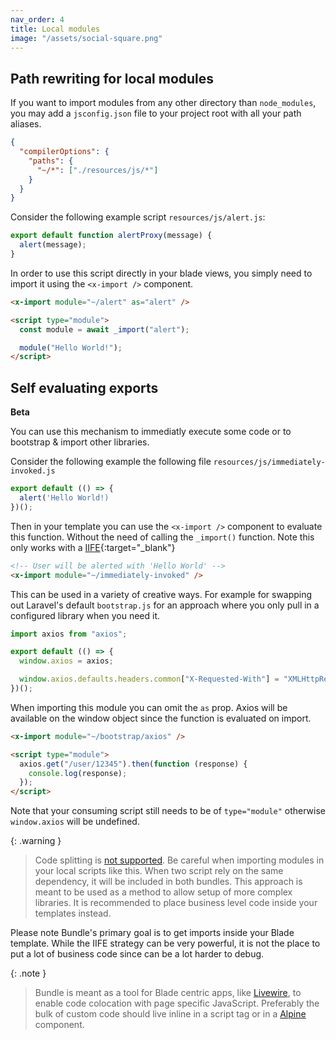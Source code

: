 ```yaml
---
nav_order: 4
title: Local modules
image: "/assets/social-square.png"
---
```


## Path rewriting for local modules

If you want to import modules from any other directory than `node_modules`, you may add a `jsconfig.json` file to your project root with all your path aliases.

```json
{
  "compilerOptions": {
    "paths": {
      "~/*": ["./resources/js/*"]
    }
  }
}
```

Consider the following example script `resources/js/alert.js`:

```javascript
export default function alertProxy(message) {
  alert(message);
}
```

In order to use this script directly in your blade views, you simply need to import it using the `<x-import />` component.

```html
<x-import module="~/alert" as="alert" />

<script type="module">
  const module = await _import("alert");

  module("Hello World!");
</script>
```

## Self evaluating exports

**Beta**

You can use this mechanism to immediatly execute some code or to bootstrap & import other libraries.

Consider the following example the following file `resources/js/immediately-invoked.js`

```javascript
export default (() => {
  alert('Hello World!)
})();
```

Then in your template you can use the `<x-import />` component to evaluate this function. Without the need of calling the `_import()` function. Note this only works with a [IIFE](https://developer.mozilla.org/en-US/docs/Glossary/IIFE){:target="\_blank"}

```html
<!-- User will be alerted with 'Hello World' -->
<x-import module="~/immediately-invoked" />
```

This can be used in a variety of creative ways. For example for swapping out Laravel's default `bootstrap.js` for an approach where you only pull in a configured library when you need it.

```javascript
import axios from "axios";

export default (() => {
  window.axios = axios;

  window.axios.defaults.headers.common["X-Requested-With"] = "XMLHttpRequest";
})();
```

When importing this module you can omit the `as` prop. Axios will be available on the window object since the function is evaluated on import.

```html
<x-import module="~/bootstrap/axios" />

<script type="module">
  axios.get("/user/12345").then(function (response) {
    console.log(response);
  });
</script>
```

Note that your consuming script still needs to be of `type="module"` otherwise `window.axios` will be undefined.

{: .warning }

> Code splitting is [not supported](https://laravel-bundle.dev/caveats.html#code-splitting). Be careful when importing modules in your local scripts like this. When two script rely on the same dependency, it will be included in both bundles. This approach is meant to be used as a method to allow setup of more complex libraries. It is recommended to place business level code inside your templates instead.

Please note Bundle's primary goal is to get imports inside your Blade template. While the IIFE strategy can be very powerful, it is not the place to put a lot of business code since can be a lot harder to debug.

{: .note }

> Bundle is meant as a tool for Blade centric apps, like [Livewire](https://livewire.laravel.com), to enable code colocation with page specific JavaScript. Preferably the bulk of custom code should live inline in a script tag or in a [Alpine](<(https://alpinejs.dev)>) component.
